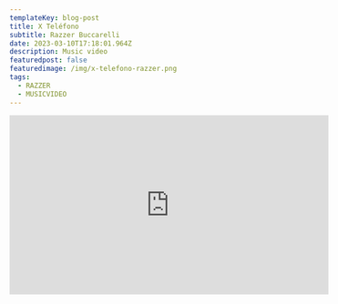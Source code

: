 ```yaml
---
templateKey: blog-post
title: X Teléfono
subtitle: Razzer Buccarelli
date: 2023-03-10T17:18:01.964Z
description: Music video
featuredpost: false
featuredimage: /img/x-telefono-razzer.png
tags:
  - RAZZER
  - MUSICVIDEO
---
```

<iframe width="560" height="315" src="https://www.youtube.com/embed/lv8ro8iK1h0" title="YouTube video player" frameborder="0" allow="accelerometer; autoplay; clipboard-write; encrypted-media; gyroscope; picture-in-picture; web-share" allowfullscreen></iframe>